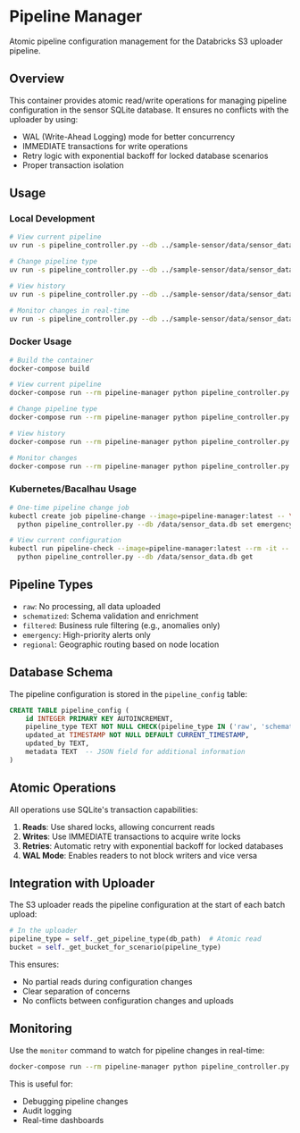 # Pipeline Manager

Atomic pipeline configuration management for the Databricks S3 uploader pipeline.

## Overview

This container provides atomic read/write operations for managing pipeline configuration in the sensor SQLite database. It ensures no conflicts with the uploader by using:

- WAL (Write-Ahead Logging) mode for better concurrency
- IMMEDIATE transactions for write operations
- Retry logic with exponential backoff for locked database scenarios
- Proper transaction isolation

## Usage

### Local Development

```bash
# View current pipeline
uv run -s pipeline_controller.py --db ../sample-sensor/data/sensor_data.db get

# Change pipeline type
uv run -s pipeline_controller.py --db ../sample-sensor/data/sensor_data.db set filtered --by "operations" --reason "Enabling anomaly filtering"

# View history
uv run -s pipeline_controller.py --db ../sample-sensor/data/sensor_data.db history --limit 20

# Monitor changes in real-time
uv run -s pipeline_controller.py --db ../sample-sensor/data/sensor_data.db monitor
```

### Docker Usage

```bash
# Build the container
docker-compose build

# View current pipeline
docker-compose run --rm pipeline-manager python pipeline_controller.py --db /data/sensor_data.db get

# Change pipeline type
docker-compose run --rm pipeline-manager python pipeline_controller.py --db /data/sensor_data.db set filtered --by "docker_user"

# View history
docker-compose run --rm pipeline-manager python pipeline_controller.py --db /data/sensor_data.db history

# Monitor changes
docker-compose run --rm pipeline-manager python pipeline_controller.py --db /data/sensor_data.db monitor
```

### Kubernetes/Bacalhau Usage

```bash
# One-time pipeline change job
kubectl create job pipeline-change --image=pipeline-manager:latest -- \
  python pipeline_controller.py --db /data/sensor_data.db set emergency --by "k8s_admin" --reason "Critical sensor alert"

# View current configuration
kubectl run pipeline-check --image=pipeline-manager:latest --rm -it -- \
  python pipeline_controller.py --db /data/sensor_data.db get
```

## Pipeline Types

- `raw`: No processing, all data uploaded
- `schematized`: Schema validation and enrichment
- `filtered`: Business rule filtering (e.g., anomalies only)
- `emergency`: High-priority alerts only
- `regional`: Geographic routing based on node location

## Database Schema

The pipeline configuration is stored in the `pipeline_config` table:

```sql
CREATE TABLE pipeline_config (
    id INTEGER PRIMARY KEY AUTOINCREMENT,
    pipeline_type TEXT NOT NULL CHECK(pipeline_type IN ('raw', 'schematized', 'filtered', 'emergency', 'regional')),
    updated_at TIMESTAMP NOT NULL DEFAULT CURRENT_TIMESTAMP,
    updated_by TEXT,
    metadata TEXT  -- JSON field for additional information
)
```

## Atomic Operations

All operations use SQLite's transaction capabilities:

1. **Reads**: Use shared locks, allowing concurrent reads
2. **Writes**: Use IMMEDIATE transactions to acquire write locks
3. **Retries**: Automatic retry with exponential backoff for locked databases
4. **WAL Mode**: Enables readers to not block writers and vice versa

## Integration with Uploader

The S3 uploader reads the pipeline configuration at the start of each batch upload:

```python
# In the uploader
pipeline_type = self._get_pipeline_type(db_path)  # Atomic read
bucket = self._get_bucket_for_scenario(pipeline_type)
```

This ensures:
- No partial reads during configuration changes
- Clear separation of concerns
- No conflicts between configuration changes and uploads

## Monitoring

Use the `monitor` command to watch for pipeline changes in real-time:

```bash
docker-compose run --rm pipeline-manager python pipeline_controller.py --db /data/sensor_data.db monitor
```

This is useful for:
- Debugging pipeline changes
- Audit logging
- Real-time dashboards